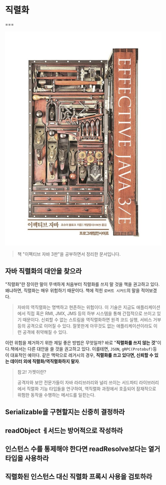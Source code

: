 # 직렬화
===

![대표사진](../intro.png)

> 책 "이펙티브 자바 3판"을 공부하면서 정리한 문서입니다.


## 자바 직렬화의 대안을 찾으라

"직렬화"란 장이란 말이 무색하게 처음부터 직렬화를 쓰지 말 것을 책을 권고하고 있다. 왜냐하면, 직렬화는 매우 위험하기 때문이다. 책에 적힌 `로버트 시커드`의 말을 적어보겠다.

> 자바의 역직렬화는 명백하고 현존하는 위험이다. 이 기술은 지금도 애플리케이션에서 직접 혹은 RMI, JMX, JMS 등의 하부 시스템을 통해 간접적으로 쓰이고 있기 때문이다. 신뢰할 수 없는 스트림을 역직렬화하면 원격 코드 실행, 서비스 거부 등의 공격으로 이어질 수 있다. 잘못한게 아무것도 없는 애플리케이션이라도 이런 공격에 취약해질 수 있다.

이런 위험을 제거하기 위한 제일 좋은 방법은 무엇일까? 바로 "**직렬화를 쓰지 않는 것**"이다.책에서는 다른 대안을 쓸 것을 권고하고 있다. 이를테면, `JSON`, `gRPC(Protobuf)`등 이 대표적인 예이다. 같은 맥락으로 레거시의 경우, **직렬화를 쓰고 있다면, 신뢰할 수 있는 데이터 외에 직렬화/역직렬화하지 말자**.

> 참고! 가젯이란?
>
> 공격자와 보안 전문가들이 자바 라리브러리와 널리 쓰이는 서드파티 라이브러리에서 직렬화 기능 타입들을 연구하여, 역직렬화 과정에서 호출되어 잠재적으로 위험한 동작을 수행하는 메서드를 일컫는다.


## Serializable을 구현할지는 신중히 결정하라

## readObject ㅔ서드는 방어적으로 작성하라

## 인스턴스 수를 통제해야 한다면 readResolve보다는 열거 타입을 사용하라

## 직렬화된 인스턴스 대신 직렬화 프록시 사용을 검토하라